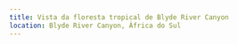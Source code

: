 ```yaml
---
title: Vista da floresta tropical de Blyde River Canyon
location: Blyde River Canyon, África do Sul
---
```

